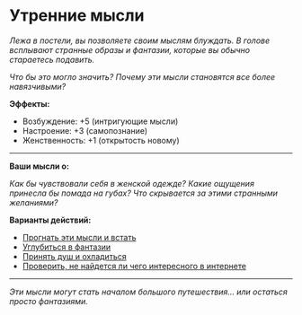 # Утренние мысли

*Лежа в постели, вы позволяете своим мыслям блуждать. В голове всплывают странные образы и фантазии, которые вы обычно стараетесь подавить.*

*Что бы это могло значить? Почему эти мысли становятся все более навязчивыми?*

**Эффекты:**
- Возбуждение: +5 (интригующие мысли)
- Настроение: +3 (самопознание)
- Женственность: +1 (открытость новому)

---

**Ваши мысли о:**

*Как бы чувствовали себя в женской одежде? Какие ощущения принесла бы помада на губах? Что скрывается за этими странными желаниями?*

**Варианты действий:**

- [Прогнать эти мысли и встать](set:willpower=+2&arousal=-3&next=room)
- [Углубиться в фантазии](set:arousal=+8&femininity=+2&submission=+1&next=deep_fantasies)
- [Принять душ и охладиться](set:arousal=-5&next=bathroom_location)
- [Проверить, не найдется ли чего интересного в интернете](set:arousal=+3&next=computer)

---

*Эти мысли могут стать началом большого путешествия... или остаться просто фантазиями.* 